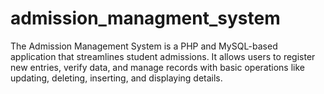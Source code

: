 # admission_managment_system
The Admission Management System is a PHP and MySQL-based application that streamlines student admissions. It allows users to register new entries, verify data, and manage records with basic operations like updating, deleting, inserting, and displaying details. 
